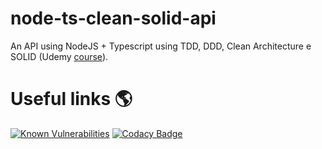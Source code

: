 # node-ts-clean-solid-api
An API using NodeJS + Typescript using TDD, DDD, Clean Architecture e SOLID (Udemy [course](https://www.udemy.com/course/tdd-com-mango)).

# Useful links 🌎
[![Known Vulnerabilities](https://snyk.io/test/github/rdiego26/node-ts-clean-solid-api/badge.svg)](https://snyk.io/test/github/rdiego26/node-ts-clean-solid-api)
[![Codacy Badge](https://app.codacy.com/project/badge/Grade/8d00cf0a84904995bfaae1d50ef84bb2)](https://www.codacy.com/gh/rdiego26/node-ts-clean-solid-api/dashboard?utm_source=github.com&amp;utm_medium=referral&amp;utm_content=rdiego26/node-ts-clean-solid-api&amp;utm_campaign=Badge_Grade)



